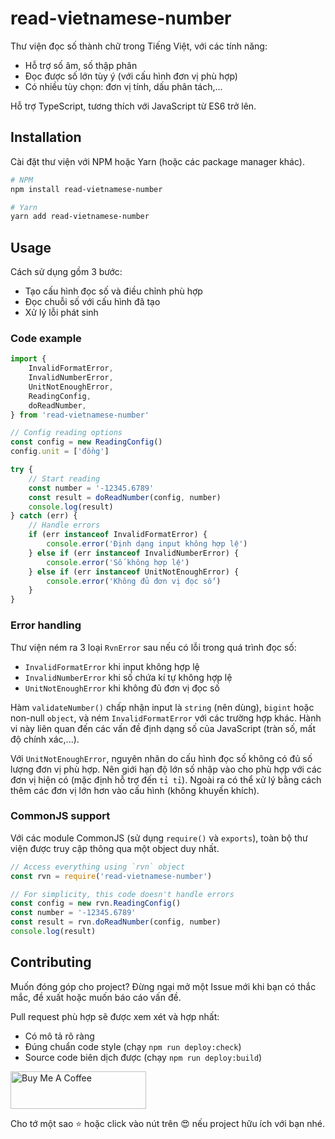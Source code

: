 # read-vietnamese-number

Thư viện đọc số thành chữ trong Tiếng Việt, với các tính năng:

- Hỗ trợ số âm, số thập phân
- Đọc được số lớn tùy ý (với cấu hình đơn vị phù hợp)
- Có nhiều tùy chọn: đơn vị tính, dấu phân tách,...

Hỗ trợ TypeScript, tương thích với JavaScript từ ES6 trở lên.

## Installation

Cài đặt thư viện với NPM hoặc Yarn (hoặc các package manager khác).

```bash
# NPM
npm install read-vietnamese-number

# Yarn
yarn add read-vietnamese-number
```

## Usage

Cách sử dụng gồm 3 bước:

- Tạo cấu hình đọc số và điều chỉnh phù hợp
- Đọc chuỗi số với cấu hình đã tạo
- Xử lý lỗi phát sinh

### Code example

```js
import {
	InvalidFormatError,
	InvalidNumberError,
	UnitNotEnoughError,
	ReadingConfig,
	doReadNumber,
} from 'read-vietnamese-number'

// Config reading options
const config = new ReadingConfig()
config.unit = ['đồng']

try {
	// Start reading
	const number = '-12345.6789'
	const result = doReadNumber(config, number)
	console.log(result)
} catch (err) {
	// Handle errors
	if (err instanceof InvalidFormatError) {
		console.error('Định dạng input không hợp lệ')
	} else if (err instanceof InvalidNumberError) {
		console.error('Số không hợp lệ')
	} else if (err instanceof UnitNotEnoughError) {
		console.error('Không đủ đơn vị đọc số')
	}
}
```

### Error handling

Thư viện ném ra 3 loại `RvnError` sau nếu có lỗi trong quá trình đọc số:

- `InvalidFormatError` khi input không hợp lệ
- `InvalidNumberError` khi số chứa kí tự không hợp lệ
- `UnitNotEnoughError` khi không đủ đơn vị đọc số

Hàm `validateNumber()` chấp nhận input là `string` (nên dùng), `bigint` hoặc non-null `object`, và ném `InvalidFormatError` với các trường hợp khác.
Hành vi này liên quan đến các vấn đề định dạng số của JavaScript (tràn số, mất độ chính xác,...).

Với `UnitNotEnoughError`, nguyên nhân do cấu hình đọc số không có đủ số lượng đơn vị phù hợp.
Nên giới hạn độ lớn số nhập vào cho phù hợp với các đơn vị hiện có (mặc định hỗ trợ đến `tỉ tỉ`).
Ngoài ra có thể xử lý bằng cách thêm các đơn vị lớn hơn vào cấu hình (không khuyến khích).

### CommonJS support

Với các module CommonJS (sử dụng `require()` và `exports`), toàn bộ thư viện được truy cập thông qua một object duy nhất.

```js
// Access everything using `rvn` object
const rvn = require('read-vietnamese-number')

// For simplicity, this code doesn't handle errors
const config = new rvn.ReadingConfig()
const number = '-12345.6789'
const result = rvn.doReadNumber(config, number)
console.log(result)
```

## Contributing

Muốn đóng góp cho project?
Đừng ngại mở một Issue mới khi bạn có thắc mắc, đề xuất hoặc muốn báo cáo vấn đề.

Pull request phù hợp sẽ được xem xét và hợp nhất:

- Có mô tả rõ ràng
- Đúng chuẩn code style (chạy `npm run deploy:check`)
- Source code biên dịch được (chạy `npm run deploy:build`)

<a href="https://www.buymeacoffee.com/tonghoangvu" target="_blank"><img src="https://cdn.buymeacoffee.com/buttons/v2/default-yellow.png" alt="Buy Me A Coffee" style="height: 60px !important;width: 217px !important;" ></a>

Cho tớ một sao ⭐ hoặc click vào nút trên 😍 nếu project hữu ích với bạn nhé.
